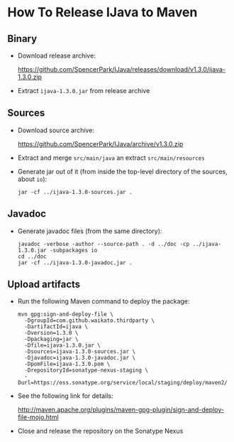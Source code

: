 # How To Release IJava to Maven

## Binary

* Download release archive:

  https://github.com/SpencerPark/IJava/releases/download/v1.3.0/ijava-1.3.0.zip

* Extract `ijava-1.3.0.jar` from release archive

## Sources

* Download source archive:

  https://github.com/SpencerPark/IJava/archive/v1.3.0.zip

* Extract and merge `src/main/java` an extract `src/main/resources`

* Generate jar out of it (from inside the top-level directory of the sources, about `io`):

  ```
  jar -cf ../ijava-1.3.0-sources.jar .
  ```

## Javadoc

* Generate javadoc files (from the same directory):

  ```
  javadoc -verbose -author --source-path . -d ../doc -cp ../ijava-1.3.0.jar -subpackages io
  cd ../doc
  jar -cf ../ijava-1.3.0-javadoc.jar .
  ```

## Upload artifacts

* Run the following Maven command to deploy the package:

  ```
  mvn gpg:sign-and-deploy-file \
    -DgroupId=com.github.waikato.thirdparty \
    -DartifactId=ijava \
    -Dversion=1.3.0 \
    -Dpackaging=jar \
    -Dfile=ijava-1.3.0.jar \
    -Dsources=ijava-1.3.0-sources.jar \
    -Djavadoc=ijava-1.3.0-javadoc.jar \
    -DpomFile=ijava-1.3.0.pom \
    -DrepositoryId=sonatype-nexus-staging \
    -Durl=https://oss.sonatype.org/service/local/staging/deploy/maven2/
  ```

* See the following link for details:

  http://maven.apache.org/plugins/maven-gpg-plugin/sign-and-deploy-file-mojo.html

* Close and release the repository on the Sonatype Nexus
